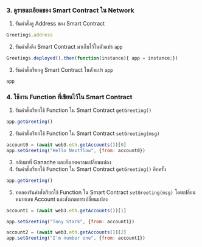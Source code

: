 
### 3. ดูรายละเอียดของ Smart Contract ใน Network

1. รันคำสั่งดู Address ของ Smart Contract 

```js
Greetings.address
```

2. รันคำสั่งดึง Smart Contract มาเก็บไว้ในตัวแปร `app`

```js
Greetings.deployed().then(function(instance){ app = instance;})
```

3. รันคำสั่งเรียกดู Smart Contract ในตัวแปร `app`

```js
app
```

### 4. ใช้งาน Function ที่เขียนไว้ใน Smart Contract

1. รันคำสั่งเรียกใช้ Function ใน Smart Contract `getGreeting()`

```js
app.getGreeting()
```

2. รันคำสั่งเรียกใช้ Function ใน Smart Contract `setGreeting(msg)`

```js
account0 = (await web3.eth.getAccounts())[0]
app.setGreeting("Hello Nextflow", {from: account0})
```

3. กลับมาที่ Ganache และสังเกตความเปลี่ยนแปลง
4. รันคำสั่งเรียกใช้ Function ใน Smart Contract `getGreeting()` อีกครั้ง

```js
app.getGreeting()
```

5. ทดลองรันคำสั่งเรียกใช้ Function ใน Smart Contract `setGreeting(msg)` โดยเปลี่ยนหมายเลข Account และสังเกตการเปลี่ยนแปลง

```js
account1 = (await web3.eth.getAccounts())[1]

app.setGreeting("Tony Stark", {from: account1})

account2 = (await web3.eth.getAccounts())[2]
app.setGreeting("I'm number one", {from: account1})
```